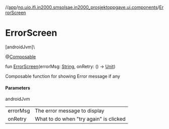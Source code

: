 //[app](../../index.md)/[no.uio.ifi.in2000.smsolsae.in2000_prosjektoppgave.ui.components](index.md)/[ErrorScreen](-error-screen.md)

# ErrorScreen

[androidJvm]\

@[Composable](https://developer.android.com/reference/kotlin/androidx/compose/runtime/Composable.html)

fun [ErrorScreen](-error-screen.md)(errorMsg: [String](https://kotlinlang.org/api/latest/jvm/stdlib/kotlin/-string/index.html), onRetry: () -&gt; [Unit](https://kotlinlang.org/api/latest/jvm/stdlib/kotlin/-unit/index.html))

Composable function for showing Error message if any

#### Parameters

androidJvm

| | |
|---|---|
| errorMsg | The error message to display |
| onRetry | What to do when &quot;try again&quot; is clicked |
